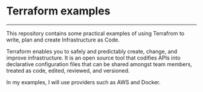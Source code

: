 # Terraform examples
---

This repository contains some practical examples of using Terrafrom to write, plan and create Infrastructure as Code.

Terraform enables you to safely and predictably create, change, and improve infrastructure. It is an open source tool that codifies APIs into declarative configuration files that can be shared amongst team members, treated as code, edited, reviewed, and versioned.

In my examples, I will use providers such as AWS and Docker.

